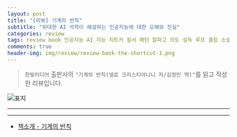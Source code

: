 ```yaml
---  
layout: post  
title: "[리뷰] 기계의 반칙"  
subtitle: "위대한 AI 석학이 해설하는 인공지능에 대한 오해와 진실"  
categories: review  
tags: review book 인공지능 AI 지능 치트키 질서 패턴 알파고 의도 설득 루프 결함 소셜 머신 규제     
comments: true  
header-img: img/review/review-book-the-shortcut-1.png
---  
```

  
> `한빛미디어` 출판사의 `"기계의 반칙(넬로 크리스티아니니 저/김정민 역)"`를 읽고 작성한 리뷰입니다.  

![표지](https://theorydb.github.io/assets/img/review/review-book-the-shortcut-1.png)  

---

> 

---

* [책소개 - 기계의 반칙](https://www.yes24.com/Product/Goods/123858720)

